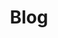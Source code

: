 ---
title: Blog
lang: en-US
home: true
heroImage: /logo.jpg
heroAlt: Logo image
heroText: akram8
tagline: A VitePress site
actionText: Get Started
actionLink: /guide/
features:
- title: Simplicity First
  details: Minimal setup with markdown-centered project structure helps you focus on writing.
- title: Vue-Powered
  details: Enjoy the dev experience of Vue + webpack, use Vue components in markdown, and develop custom themes with Vue.
- title: Performant
  details: VitePress generates pre-rendered static HTML for each page, and runs as an SPA once a page is loaded.
footer: MIT Licensed | Copyright © 2022-present akram8
---